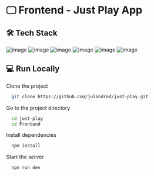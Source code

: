 # 🖵 Frontend - Just Play App

## 🛠 Tech Stack

![image](https://img.shields.io/badge/Vite-B73BFE?style=for-the-badge&logo=vite&logoColor=FFD62E
) ![image](https://img.shields.io/badge/React-20232A?style=for-the-badge&logo=react&logoColor=61DAFB) ![image](https://img.shields.io/badge/Redux-593D88?style=for-the-badge&logo=redux&logoColor=white) ![image](https://img.shields.io/badge/Tailwind_CSS-38B2AC?style=for-the-badge&logo=tailwind-css&logoColor=white
) ![image](https://img.shields.io/badge/Formik-666766?style=for-the-badge
) ![image](https://img.shields.io/badge/YUP-666766?style=for-the-badge
)

## 💻 Run Locally

Clone the project

```bash
  git clone https://github.com/julandrod/just-play.git
```

Go to the project directory

```bash
  cd just-play
  cd Frontend
```

Install dependencies

```bash
  npm install
```

Start the server

```bash
  npm run dev
```

